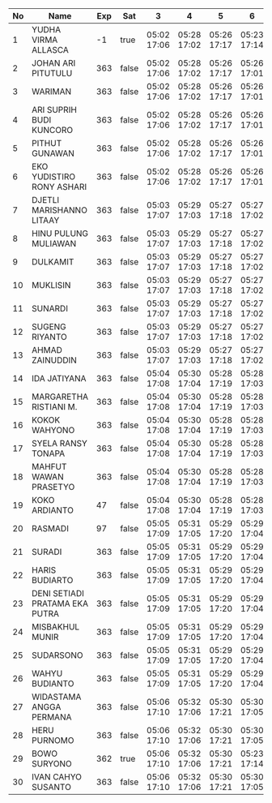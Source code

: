 | No | Name | Exp | Sat | 3 | 4 | 5 | 6 | 8 |
|-----|-----|-----|-----|-----|-----|-----|-----|-----|
| 1 | YUDHA VIRMA ALLASCA | -1 | true | 05:02 17:06 | 05:28 17:02 | 05:26 17:17 | 05:23 17:14 | 05:26 17:01 |
| 2 | JOHAN ARI PITUTULU | 363 | false | 05:02 17:06 | 05:28 17:02 | 05:26 17:17 | 05:26 17:01 |
| 3 | WARIMAN | 363 | false | 05:02 17:06 | 05:28 17:02 | 05:26 17:17 | 05:26 17:01 |
| 4 | ARI SUPRIH BUDI KUNCORO | 363 | false | 05:02 17:06 | 05:28 17:02 | 05:26 17:17 | 05:26 17:01 |
| 5 | PITHUT GUNAWAN | 363 | false | 05:02 17:06 | 05:28 17:02 | 05:26 17:17 | 05:26 17:01 |
| 6 | EKO YUDISTIRO RONY ASHARI | 363 | false | 05:02 17:06 | 05:28 17:02 | 05:26 17:17 | 05:26 17:01 |
| 7 | DJETLI MARISHANNO LITAAY | 363 | false | 05:03 17:07 | 05:29 17:03 | 05:27 17:18 | 05:27 17:02 |
| 8 | HINU PULUNG MULIAWAN | 363 | false | 05:03 17:07 | 05:29 17:03 | 05:27 17:18 | 05:27 17:02 |
| 9 | DULKAMIT | 363 | false | 05:03 17:07 | 05:29 17:03 | 05:27 17:18 | 05:27 17:02 |
| 10 | MUKLISIN | 363 | false | 05:03 17:07 | 05:29 17:03 | 05:27 17:18 | 05:27 17:02 |
| 11 | SUNARDI | 363 | false | 05:03 17:07 | 05:29 17:03 | 05:27 17:18 | 05:27 17:02 |
| 12 | SUGENG RIYANTO | 363 | false | 05:03 17:07 | 05:29 17:03 | 05:27 17:18 | 05:27 17:02 |
| 13 | AHMAD ZAINUDDIN | 363 | false | 05:03 17:07 | 05:29 17:03 | 05:27 17:18 | 05:27 17:02 |
| 14 | IDA JATIYANA | 363 | false | 05:04 17:08 | 05:30 17:04 | 05:28 17:19 | 05:28 17:03 |
| 15 | MARGARETHA RISTIANI M. | 363 | false | 05:04 17:08 | 05:30 17:04 | 05:28 17:19 | 05:28 17:03 |
| 16 | KOKOK WAHYONO | 363 | false | 05:04 17:08 | 05:30 17:04 | 05:28 17:19 | 05:28 17:03 |
| 17 | SYELA RANSY TONAPA | 363 | false | 05:04 17:08 | 05:30 17:04 | 05:28 17:19 | 05:28 17:03 |
| 18 | MAHFUT WAWAN PRASETYO | 363 | false | 05:04 17:08 | 05:30 17:04 | 05:28 17:19 | 05:28 17:03 |
| 19 | KOKO ARDIANTO | 47 | false | 05:04 17:08 | 05:30 17:04 | 05:28 17:19 | 05:28 17:03 |
| 20 | RASMADI | 97 | false | 05:05 17:09 | 05:31 17:05 | 05:29 17:20 | 05:29 17:04 |
| 21 | SURADI | 363 | false | 05:05 17:09 | 05:31 17:05 | 05:29 17:20 | 05:29 17:04 |
| 22 | HARIS BUDIARTO | 363 | false | 05:05 17:09 | 05:31 17:05 | 05:29 17:20 | 05:29 17:04 |
| 23 | DENI SETIADI PRATAMA EKA PUTRA | 363 | false | 05:05 17:09 | 05:31 17:05 | 05:29 17:20 | 05:29 17:04 |
| 24 | MISBAKHUL MUNIR | 363 | false | 05:05 17:09 | 05:31 17:05 | 05:29 17:20 | 05:29 17:04 |
| 25 | SUDARSONO | 363 | false | 05:05 17:09 | 05:31 17:05 | 05:29 17:20 | 05:29 17:04 |
| 26 | WAHYU BUDIANTO | 363 | false | 05:05 17:09 | 05:31 17:05 | 05:29 17:20 | 05:29 17:04 |
| 27 | WIDASTAMA ANGGA PERMANA | 363 | false | 05:06 17:10 | 05:32 17:06 | 05:30 17:21 | 05:30 17:05 |
| 28 | HERU PURNOMO | 363 | false | 05:06 17:10 | 05:32 17:06 | 05:30 17:21 | 05:30 17:05 |
| 29 | BOWO SURYONO | 362 | true | 05:06 17:10 | 05:32 17:06 | 05:30 17:21 | 05:23 17:14 | 05:30 17:05 |
| 30 | IVAN CAHYO SUSANTO | 363 | false | 05:06 17:10 | 05:32 17:06 | 05:30 17:21 | 05:30 17:05 |

